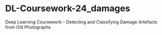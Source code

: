 # DL-Coursework-24_damages
Deep Learning Coursework - Detecting and Classifying Damage Artefacts from Old Photographs
